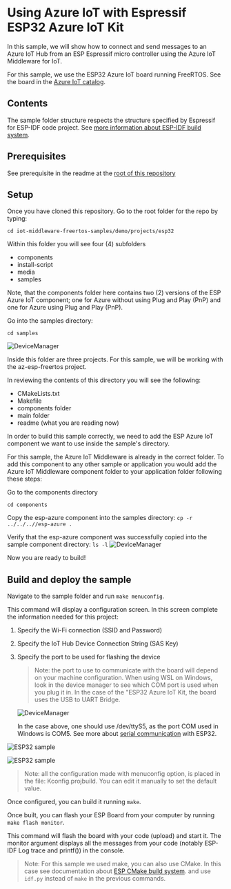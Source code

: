 # Using Azure IoT with Espressif ESP32 Azure IoT Kit

In this sample, we will show how to connect and send messages to an Azure IoT Hub from an ESP Espressif micro controller using the Azure IoT Middleware for IoT.

For this sample, we use the ESP32 Azure IoT board running FreeRTOS. See the board in the [Azure IoT catalog](https://catalog.azureiotsolutions.com/details?title=AzureKit-ESP32&source=all-devices-page).

## Contents

The sample folder structure respects the structure specified by Espressif for ESP-IDF code project. See [more information about ESP-IDF build system](https://docs.espressif.com/projects/esp-idf/en/v3.3/api-guides/build-system.html).

## Prerequisites

See prerequisite in the readme at the [root of this repository](https://github.com/Azure-Samples/ESP-Samples#prerequisites)

## Setup

Once you have cloned this repository.  Go to the root folder for the repo by typing:

```cd iot-middleware-freertos-samples/demo/projects/esp32```

Within this folder you will see four (4) subfolders

* components
* install-script
* media
* samples

Note, that the components folder here contains two (2) versions of the ESP Azure IoT component; one for Azure without using Plug and Play (PnP) and one for Azure using Plug and Play (PnP).

Go into the samples directory:

`cd samples`

![DeviceManager](https://github.com/Azure-Samples/ESP-Samples/blob/master/media/esp_sample1.JPG)

Inside this folder are three projects.  For this sample, we will be working with the az-esp-freertos project. 

In reviewing the contents of this directory you will see the following:

* CMakeLists.txt
* Makefile
* components folder
* main folder
* readme (what you are reading now)

In order to build this sample correctly, we need to add the ESP Azure IoT component we want to use inside the sample's directory.

For this sample, the Azure IoT Middleware is already in the correct folder. To add this component to any other sample or application you would add the Azure IoT Middleware component folder to your application folder following these steps:

Go to the components directory

`cd components`

Copy the esp-azure component into the samples directory:
`cp -r ../../..//esp-azure .`

Verify that the esp-azure component was successfully copied into the sample component directory:
`ls -l`
![DeviceManager](https://github.com/Azure-Samples/ESP-Samples/blob/master/media/esp_sample2.JPG)

Now you are ready to build!

## Build and deploy the sample

Navigate to the sample folder and run `make menuconfig`.

This command will display a configuration screen. In this screen complete the information needed for this project:

1. Specify the Wi-Fi connection (SSID and Password)
2. Specify the IoT Hub Device Connection String (SAS Key)
3. Specify the port to be used for flashing the device

   > Note: the port to use to communicate with the board will depend on your machine configuration. When using WSL on Windows, look in the device manager to see which COM port is used when you plug it in. In the case of the "ESP32 Azure IoT Kit, the board uses the USB to UART Bridge.

   ![DeviceManager](https://github.com/Azure-Samples/ESP-Samples/blob/master/media/deviceManager.JPG)

   In the case above, one should use /dev/ttyS5, as the port COM used in Windows is COM5. See more about [serial communication](https://docs.espressif.com/projects/esp-idf/en/stable/get-started/establish-serial-connection.html#connect-esp32-to-pc) with ESP32.

![ESP32 sample](https://github.com/Azure-Samples/ESP-Samples/blob/master/media/cfg_menu.JPG)

![ESP32 sample](https://github.com/Azure-Samples/ESP-Samples/blob/master/media/cfg_IoTHub.JPG)

> Note: all the configuration made with menuconfig option, is placed in the file: Kconfig.projbuild. You can edit it manually to set the default value.

Once configured, you can build it running `make`.

Once built, you can flash your ESP Board from your computer by running `make flash monitor`.

This command will flash the board with your code (upload) and start it. The monitor argument displays all the messages from your code (notably ESP-IDF Log trace and printf()) in the console.

> Note: For this sample we used make, you can also use CMake. In this case see documentation about [ESP CMake build system](https://docs.espressif.com/projects/esp-idf/en/v3.3/api-guides/build-system-cmake.html). and use `idf.py` instead of `make` in the previous commands.
